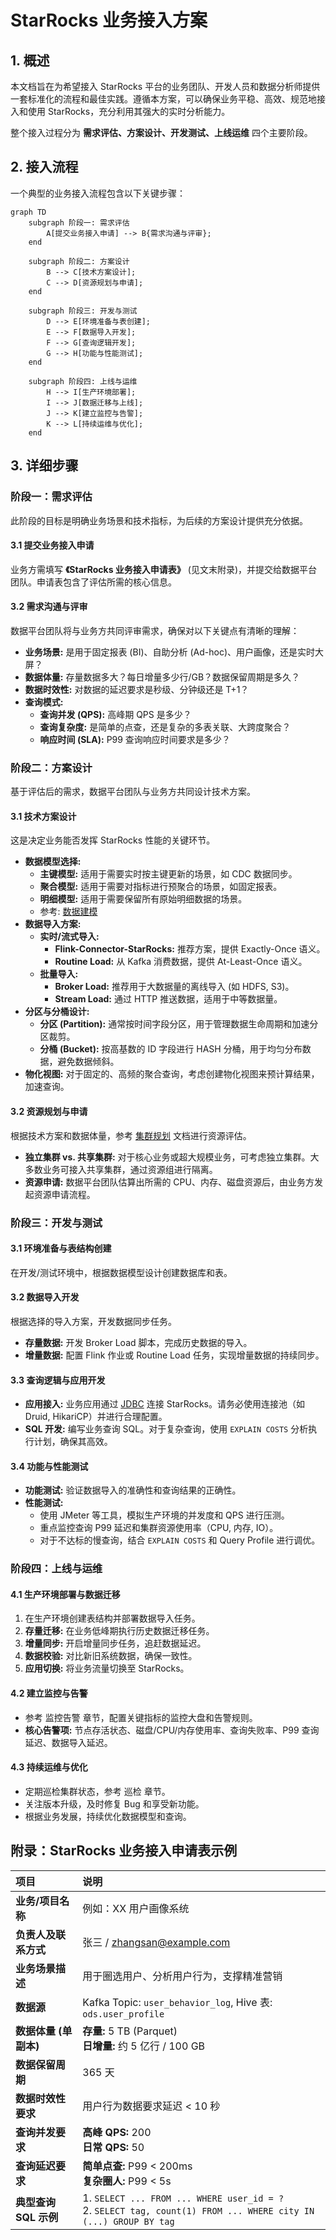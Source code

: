# StarRocks 业务接入方案

## 1. 概述

本文档旨在为希望接入 StarRocks 平台的业务团队、开发人员和数据分析师提供一套标准化的流程和最佳实践。遵循本方案，可以确保业务平稳、高效、规范地接入和使用 StarRocks，充分利用其强大的实时分析能力。

整个接入过程分为 **需求评估、方案设计、开发测试、上线运维** 四个主要阶段。

## 2. 接入流程

一个典型的业务接入流程包含以下关键步骤：

```mermaid
graph TD
    subgraph 阶段一: 需求评估
        A[提交业务接入申请] --> B{需求沟通与评审};
    end

    subgraph 阶段二: 方案设计
        B --> C[技术方案设计];
        C --> D[资源规划与申请];
    end

    subgraph 阶段三: 开发与测试
        D --> E[环境准备与表创建];
        E --> F[数据导入开发];
        F --> G[查询逻辑开发];
        G --> H[功能与性能测试];
    end

    subgraph 阶段四: 上线与运维
        H --> I[生产环境部署];
        I --> J[数据迁移与上线];
        J --> K[建立监控与告警];
        K --> L[持续运维与优化];
    end
```

## 3. 详细步骤

### 阶段一：需求评估

此阶段的目标是明确业务场景和技术指标，为后续的方案设计提供充分依据。

#### 3.1 提交业务接入申请

业务方需填写 **《StarRocks 业务接入申请表》** (见文末附录)，并提交给数据平台团队。申请表包含了评估所需的核心信息。

#### 3.2 需求沟通与评审

数据平台团队将与业务方共同评审需求，确保对以下关键点有清晰的理解：

*   **业务场景:** 是用于固定报表 (BI)、自助分析 (Ad-hoc)、用户画像，还是实时大屏？
*   **数据体量:** 存量数据多大？每日增量多少行/GB？数据保留周期是多久？
*   **数据时效性:** 对数据的延迟要求是秒级、分钟级还是 T+1？
*   **查询模式:**
    *   **查询并发 (QPS):** 高峰期 QPS 是多少？
    *   **查询复杂度:** 是简单的点查，还是复杂的多表关联、大跨度聚合？
    *   **响应时间 (SLA):** P99 查询响应时间要求是多少？

### 阶段二：方案设计

基于评估后的需求，数据平台团队与业务方共同设计技术方案。

#### 3.1 技术方案设计

这是决定业务能否发挥 StarRocks 性能的关键环节。

*   **数据模型选择:**
    *   **主键模型:** 适用于需要实时按主键更新的场景，如 CDC 数据同步。
    *   **聚合模型:** 适用于需要对指标进行预聚合的场景，如固定报表。
    *   **明细模型:** 适用于需要保留所有原始明细数据的场景。
    *   参考: [数据建模](../using_starrocks//modeling.md)
*   **数据导入方案:**
    *   **实时/流式导入:**
        *   **Flink-Connector-StarRocks:** 推荐方案，提供 Exactly-Once 语义。
        *   **Routine Load:** 从 Kafka 消费数据，提供 At-Least-Once 语义。
    *   **批量导入:**
        *   **Broker Load:** 推荐用于大数据量的离线导入 (如 HDFS, S3)。
        *   **Stream Load:** 通过 HTTP 推送数据，适用于中等数据量。
*   **分区与分桶设计:**
    *   **分区 (Partition):** 通常按时间字段分区，用于管理数据生命周期和加速分区裁剪。
    *   **分桶 (Bucket):** 按高基数的 ID 字段进行 HASH 分桶，用于均匀分布数据，避免数据倾斜。
*   **物化视图:** 对于固定的、高频的聚合查询，考虑创建物化视图来预计算结果，加速查询。

#### 3.2 资源规划与申请

根据技术方案和数据体量，参考 [集群规划](../using_starrocks/cluster-planning.md) 文档进行资源评估。
*   **独立集群 vs. 共享集群:** 对于核心业务或超大规模业务，可考虑独立集群。大多数业务可接入共享集群，通过资源组进行隔离。
*   **资源申请:** 数据平台团队估算出所需的 CPU、内存、磁盘资源后，由业务方发起资源申请流程。

### 阶段三：开发与测试

#### 3.1 环境准备与表结构创建

在开发/测试环境中，根据数据模型设计创建数据库和表。

#### 3.2 数据导入开发

根据选择的导入方案，开发数据同步任务。
*   **存量数据:** 开发 Broker Load 脚本，完成历史数据的导入。
*   **增量数据:** 配置 Flink 作业或 Routine Load 任务，实现增量数据的持续同步。

#### 3.3 查询逻辑与应用开发

*   **应用接入:** 业务应用通过 [JDBC](../using_starrocks/connector.md#jdbc-连接) 连接 StarRocks。请务必使用连接池（如 Druid, HikariCP）并进行合理配置。
*   **SQL 开发:** 编写业务查询 SQL。对于复杂查询，使用 `EXPLAIN COSTS` 分析执行计划，确保其高效。

#### 3.4 功能与性能测试

*   **功能测试:** 验证数据导入的准确性和查询结果的正确性。
*   **性能测试:**
    *   使用 JMeter 等工具，模拟生产环境的并发度和 QPS 进行压测。
    *   重点监控查询 P99 延迟和集群资源使用率（CPU, 内存, IO）。
    *   对于不达标的慢查询，结合 `EXPLAIN COSTS` 和 Query Profile 进行调优。

### 阶段四：上线与运维

#### 4.1 生产环境部署与数据迁移

1.  在生产环境创建表结构并部署数据导入任务。
2.  **存量迁移:** 在业务低峰期执行历史数据迁移任务。
3.  **增量同步:** 开启增量同步任务，追赶数据延迟。
4.  **数据校验:** 对比新旧系统数据，确保一致性。
5.  **应用切换:** 将业务流量切换至 StarRocks。

#### 4.2 建立监控与告警

*   参考 监控告警 章节，配置关键指标的监控大盘和告警规则。
*   **核心告警项:** 节点存活状态、磁盘/CPU/内存使用率、查询失败率、P99 查询延迟、数据导入延迟。

#### 4.3 持续运维与优化

*   定期巡检集群状态，参考 巡检 章节。
*   关注版本升级，及时修复 Bug 和享受新功能。
*   根据业务发展，持续优化数据模型和查询。

## 附录：StarRocks 业务接入申请表示例

| **项目** | **说明** |
| :--- | :--- |
| **业务/项目名称** | 例如：XX 用户画像系统 |
| **负责人及联系方式** | 张三 / zhangsan@example.com |
| **业务场景描述** | 用于圈选用户、分析用户行为，支撑精准营销 |
| **数据源** | Kafka Topic: `user_behavior_log`, Hive 表: `ods.user_profile` |
| **数据体量 (单副本)** | **存量:** 5 TB (Parquet) <br /> **日增量:** 约 5 亿行 / 100 GB |
| **数据保留周期** | 365 天 |
| **数据时效性要求** | 用户行为数据要求延迟 &lt; 10 秒 |
| **查询并发要求** | **高峰 QPS:** 200 <br /> **日常 QPS:** 50 |
| **查询延迟要求** | **简单点查:** P99 &lt; 200ms <br /> **复杂圈人:** P99 &lt; 5s |
| **典型查询 SQL 示例** | 1. `SELECT ... FROM ... WHERE user_id = ?` <br /> 2. `SELECT tag, count(1) FROM ... WHERE city IN (...) GROUP BY tag` |
